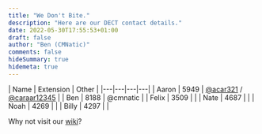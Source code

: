 ```yaml
---
title: "We Don't Bite."
description: "Here are our DECT contact details."
date: 2022-05-30T17:55:53+01:00
draft: false
author: "Ben (CMNatic)"
comments: false
hideSummary: true
hidemeta: true
---
```


| Name  | Extension  | Other | 
|---|---|---|---|
| Aaron  | 5949 |  [@acar321](https://twitter.com/acar321) / [@caraar12345](https://t.me/caraar12345) |
| Ben  | 8188 | @cmnatic  |
| Felix  | 3509 |   |
| Nate  | 4687 |   |
| Noah  | 4269  |   |
| Billy | 4297 |    |

Why not visit our [wiki](https://wiki.emfcamp.org/wiki/Village:AIA)?